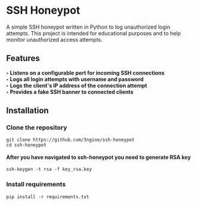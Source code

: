 # SSH Honeypot
<p>A simple SSH honeypot written in Python to log unauthorized login attempts. This project is intended for educational purposes and to help monitor unauthorized access attempts.</p>

<h2>Features</h2>
   <strong>‣ Listens on a configurable port for incoming SSH connections</strong><br>
   <strong>‣ Logs all login attempts with username and password</strong><br>
   <strong>‣ Logs the client's IP address of the connection attempt</strong><br>
   <strong>‣ Provides a fake SSH banner to connected clients</strong>
<h2>Installation</h2>
<h3>Clone the repository</h3>
<code>git clone https://github.com/3ngine/ssh-honeypot</code><br>
<code>cd ssh-honeypot</code><br><br>
<strong>After you have navigated to ssh-honeypot you need to generate RSA key</strong><br><br>
<code>ssh-keygen -t rsa -f key_rsa.key</code>
<h3>Install requirements</h3>
<code>pip install -r requirements.txt</code>
